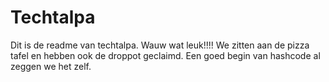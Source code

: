 # Techtalpa
Dit is de readme van techtalpa. Wauw wat leuk!!!! We zitten aan de pizza tafel en hebben ook de droppot geclaimd. Een goed begin van hashcode al zeggen we het zelf. 
